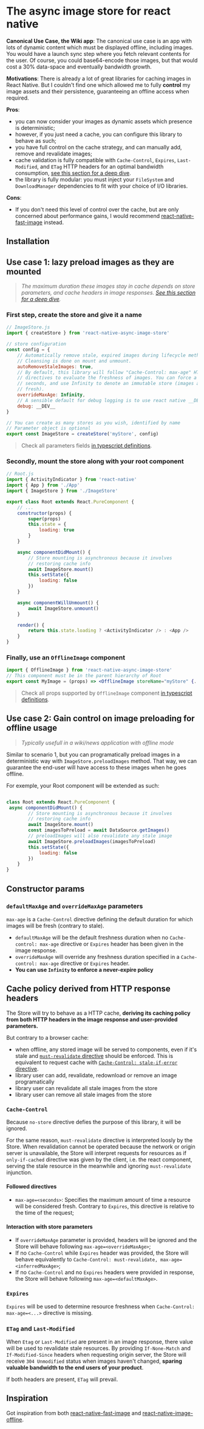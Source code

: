 # The async image store for react native

**Canonical Use Case, the Wiki app**: The canonical use case is an app with lots of dynamic content which must be displayed offline, including images. You would have a launch sync step where you fetch relevant contents for the user. Of course, you could base64-encode those images, but that would cost a 30% data-space and eventually bandwidth growth.

**Motivations**: There is already a lot of great libraries for caching images in React Native. But I couldn't find one which allowed me to fully **control** my image assets and their persistence, guaranteeing an offline access when required.

**Pros**:

- you can now consider your images as dynamic assets which presence is deterministic;
- however, if you just need a cache, you can configure this library to behave as such;
- you have full control on the cache strategy, and can manually add, remove and revalidate images;
- cache validation is fully compatible with `Cache-Control`, `Expires`, `Last-Modified`, and `ETag` HTTP headers for an optimal bandwidth consumption, [see this section for a deep dive](#cache-policy).
- the library is fully modular: you must inject your `FileSystem` and `DownloadManager` dependencies to fit with your choice of I/O libraries.

**Cons**:

- If you don't need this level of control over the cache, but are only concerned about performance gains, I would recommend [react-native-fast-image](https://github.com/DylanVann/react-native-fast-image) instead.

## Installation

## Use case 1: lazy preload images as they are mounted

> *The maximum duration these images stay in cache depends on store parameters, and cache headers in image responses. [See this section for a deep dive](#cache-policy).*

### First step, create the store and give it a name

``` javascript
// ImageStore.js
import { createStore } from 'react-native-async-image-store'

// store configuration
const config = {
    // Automatically remove stale, expired images during lifecycle methods.
    // Cleansing is done on mount and unmount.
    autoRemoveStaleImages: true,
    // By default, this library will follow "Cache-Control: max-age" HTTP header
    // directives to evaluate the freshness of images. You can force a value in
    // seconds, and use Infinity to denote an immutable store (images are always
    // fresh).
    overrideMaxAge: Infinity,
    // A sensible default for debug logging is to use react native __DEV__ global.
    debug: __DEV__
}

// You can create as many stores as you wish, identified by name
// Parameter object is optional
export const ImageStore = createStore('myStore', config)
```

> Check all parameters fields  [in typescript definitions](lib/AsyncImageStore/types.d.ts).

### Secondly, mount the store along with your root component

```javascript
// Root.js
import { ActivityIndicator } from 'react-native'
import { App } from './App'
import { ImageStore } from './ImageStore'

export class Root extends React.PureComponent {
    // ...
    constructor(props) {
        super(props)
        this.state = {
            loading: true
        }
    }

    async componentDidMount() {
        // Store mounting is asynchronous because it involves
        // restoring cache info
        await ImageStore.mount()
        this.setState({
            loading: false
        })
    }

    async componentWillUnmount() {
        await ImageStore.unmount()
    }

    render() {
        return this.state.loading ? <ActivityIndicator /> : <App />
    }
}

```

### Finally, use an `OfflineImage` component

```jsx
import { OfflineImage } from 'react-native-async-image-store'
// This component must be in the parent hierarchy of Root
export const MyImage = (props) => <OfflineImage storeName="myStore" {...props} />
```

> Check all props supported by `OfflineImage` component [in typescript definitions](lib/OfflineImage.d.ts).

## Use case 2: Gain control on image preloading for offline usage

> *Typically usefull in a wiki/news application with offline mode*

Similar to scenario 1, but you can programatically preload images in a deterministic way with `ImageStore.preloadImages` method. That way, we can guarantee the end-user will have access to these images when he goes offline.

For exemple, your Root component will be extended as such:

``` javascript

class Root extends React.PureComponent {
 async componentDidMount() {
        // Store mounting is asynchronous because it involves
        // restoring cache info
        await ImageStore.mount()
        const imagesToPreload = await DataSource.getImages()
        // preloadImages will also revalidate any stale image
        await ImageStore.preloadImages(imagesToPreload)
        this.setState({
            loading: false
        })
    }
}

```

## Constructor params

### `defaultMaxAge` and `overrideMaxAge` parameters

`max-age` is a `Cache-Control` directive defining the default duration for which images will be fresh (contrary to stale).

- `defaultMaxAge` will be the default freshness duration when no `Cache-control: max-age` directive or `Expires` header has been given in the image response.
- `overrideMaxAge` will override any freshness duration specified in a `Cache-control: max-age` directive or `Expires` header.
- **You can use `Infinity` to enforce a never-expire policy**

<a name="cache-policy"></a>

## Cache policy derived from HTTP response headers

The Store will try to behave as a HTTP cache, **deriving its caching policy  from both HTTP headers in the image response and user-provided parameters.**

But contrary to a browser cache:

- when offline, any stored image will be served to components, even if it's stale and [`must-revalidate` directive](https://developer.mozilla.org/en-US/docs/Web/HTTP/Headers/Cache-Control#Revalidation_and_reloading) should be enforced. This is equivalent to request cache with [`Cache-Control: stale-if-error` directive](https://developer.mozilla.org/en-US/docs/Web/HTTP/Headers/Cache-Control#Expiration).
- library user can add, revalidate, redownload or remove an image programatically
- library user can revalidate all stale images from the store
- library user can remove all stale images from the store

### `Cache-Control`

Because `no-store` directive defies the purpose of this library, it will be ignored.

For the same reason, `must-revalidate` directive is interpreted loosly by the Store. When revalidation cannot be operated because the network or origin server is unavailable, the Store will interpret requests for resources as if `only-if-cached` directive was given by the client, i.e. the react component, serving the stale resource in the meanwhile and ignoring `must-revalidate` injunction.

#### Followed directives

- `max-age=<seconds>`: Specifies the maximum amount of time a resource will be considered fresh. Contrary to `Expires`, this directive is relative to the time of the request;

#### Interaction with store parameters

- If `overrideMaxAge` parameter is provided, headers will be ignored and the Store will behave following `max-age=<overrideMaxAge>`;
- If no `Cache-Control` while `Expires` header was provided, the Store will behave equivalently to `Cache-Control: must-revalidate, max-age=<inferredMaxAge>`;
- If no `Cache-Control` and no `Expires` headers were provided in response, the Store will behave following `max-age=<defaultMaxAge>`.

### `Expires`

`Expires` will be used to determine resource freshness when `Cache-Control: max-age=<...>` directive is missing.

### `ETag` and `Last-Modified`

When `Etag` or `Last-Modified` are present in an image response, there value will be used to revalidate stale resources. By providing `If-None-Match` and `If-Modified-Since` headers when requesting origin server, the Store will receive `304 Unmodified` status when images haven't changed, **sparing valuable bandwidth to the end users of your product**.

If both headers are present, `ETag` will prevail.

## Inspiration

Got inspiration from both [react-native-fast-image](https://github.com/DylanVann/react-native-fast-image) and [react-native-image-offline](https://github.com/code-and-co/react-native-image-offline).